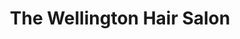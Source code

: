 ---
title: "The Wellington Hair Salon"
url: /toronto/the-wellington-hair-salon/
shop: hairdresser
---